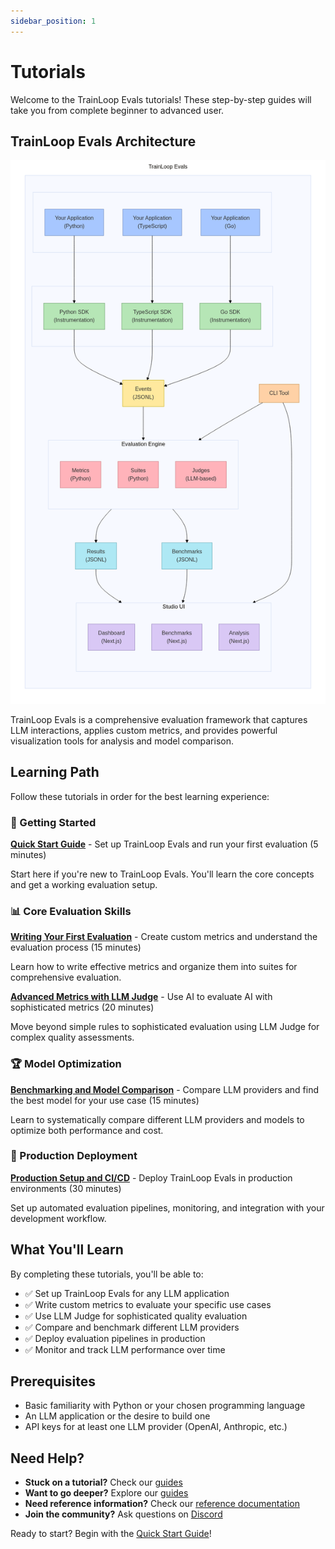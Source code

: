```yaml
---
sidebar_position: 1
---
```


# Tutorials

Welcome to the TrainLoop Evals tutorials! These step-by-step guides will take you from complete beginner to advanced user.

## TrainLoop Evals Architecture

![TrainLoop Evals Flow](/trainloop-evals-flow.png)

TrainLoop Evals is a comprehensive evaluation framework that captures LLM interactions, applies custom metrics, and provides powerful visualization tools for analysis and model comparison.

## Learning Path

Follow these tutorials in order for the best learning experience:

### 🚀 Getting Started

**[Quick Start Guide](getting-started.md)** - Set up TrainLoop Evals and run your first evaluation (5 minutes)

Start here if you're new to TrainLoop Evals. You'll learn the core concepts and get a working evaluation setup.

### 📊 Core Evaluation Skills

**[Writing Your First Evaluation](first-evaluation.md)** - Create custom metrics and understand the evaluation process (15 minutes)

Learn how to write effective metrics and organize them into suites for comprehensive evaluation.

**[Advanced Metrics with LLM Judge](advanced-metrics.md)** - Use AI to evaluate AI with sophisticated metrics (20 minutes)

Move beyond simple rules to sophisticated evaluation using LLM Judge for complex quality assessments.

### 🏆 Model Optimization

**[Benchmarking and Model Comparison](benchmarking.md)** - Compare LLM providers and find the best model for your use case (15 minutes)

Learn to systematically compare different LLM providers and models to optimize both performance and cost.

### 🔧 Production Deployment

**[Production Setup and CI/CD](production-setup.md)** - Deploy TrainLoop Evals in production environments (30 minutes)

Set up automated evaluation pipelines, monitoring, and integration with your development workflow.

## What You'll Learn

By completing these tutorials, you'll be able to:

- ✅ Set up TrainLoop Evals for any LLM application
- ✅ Write custom metrics to evaluate your specific use cases
- ✅ Use LLM Judge for sophisticated quality evaluation
- ✅ Compare and benchmark different LLM providers
- ✅ Deploy evaluation pipelines in production
- ✅ Monitor and track LLM performance over time

## Prerequisites

- Basic familiarity with Python or your chosen programming language
- An LLM application or the desire to build one
- API keys for at least one LLM provider (OpenAI, Anthropic, etc.)

## Need Help?

- **Stuck on a tutorial?** Check our [guides](../guides/)
- **Want to go deeper?** Explore our [guides](../guides/)
- **Need reference information?** Check our [reference documentation](../reference/index.md)
- **Join the community?** Ask questions on [Discord](https://discord.gg/9NsEzwys)

Ready to start? Begin with the [Quick Start Guide](getting-started.md)!